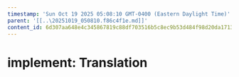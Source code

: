 ```yaml
---
timestamp: 'Sun Oct 19 2025 05:08:10 GMT-0400 (Eastern Daylight Time)'
parent: '[[..\20251019_050810.f86c4f1e.md]]'
content_id: 6d307aa648e4c345867819c88df703516b5c8ec9b53d484f98d20da17135b3e6
---
```


# implement: Translation
